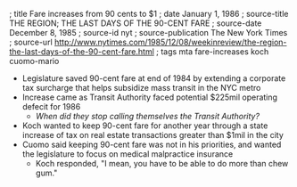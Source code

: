 ; title Fare increases from 90 cents to $1
; date January 1, 1986
; source-title THE REGION; THE LAST DAYS OF THE 90-CENT FARE
; source-date December 8, 1985
; source-id nyt
; source-publication The New York Times
; source-url http://www.nytimes.com/1985/12/08/weekinreview/the-region-the-last-days-of-the-90-cent-fare.html
; tags mta fare-increases koch cuomo-mario

- Legislature saved 90-cent fare at end of 1984 by extending a corporate tax surcharge that helps subsidize mass transit in the NYC metro
- Increase came as Transit Authority faced potential $225mil operating defecit for 1986
  - *When did they stop calling themselves the Transit Authority?*
- Koch wanted to keep 90-cent fare for another year through a state increase of tax on real estate transactions greater than $1mil in the city
- Cuomo said keeping 90-cent fare was not in his priorities, and wanted the legislature to focus on medical malpractice insurance
  - Koch responded, "I mean, you have to be able to do more than chew gum."
